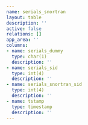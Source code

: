 ```yaml
---
name: serials_snortran
layout: table
description: ''
active: false
relations: []
app_area: ''
columns:
- name: serials_dummy
  type: char(1)
  description: ''
- name: serials_sid
  type: int(4)
  description: ''
- name: serials_snortran_sid
  type: int(4)
  description: ''
- name: tstamp
  type: timestamp
  description: ''
---
```


